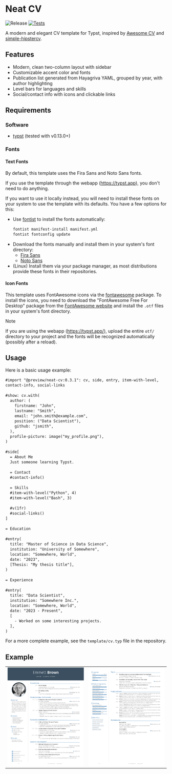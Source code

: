 # Neat CV
![Release](https://img.shields.io/github/v/release/dialvarezs/neat-cv)
[![Tests](https://github.com/dialvarezs/neat-cv/actions/workflows/ci.yml/badge.svg)](https://github.com/dialvarezs/neat-cv/actions/workflows/ci.yml)

A modern and elegant CV template for Typst, inspired by [Awesome CV](https://github.com/posquit0/Awesome-CV) and [simple-hipstercv](https://github.com/latex-ninja/simple-hipstercv).

## Features

- Modern, clean two-column layout with sidebar
- Customizable accent color and fonts
- Publication list generated from Hayagriva YAML, grouped by year, with author highlighting
- Level bars for languages and skills
- Social/contact info with icons and clickable links

## Requirements

### Software

- [typst](https://typst.app/) (tested with v0.13.0+)

### Fonts

#### Text Fonts

By default, this template uses the Fira Sans and Noto Sans fonts.

If you use the template through the webapp (https://typst.app), you don't need to do anything.

If you want to use it locally instead, you will need to install these fonts on your system to use the template with its defaults. You have a few options for this:
- Use [fontist](https://github.com/fontist/fontist) to install the fonts automatically:
  ```bash
  fontist manifest-install manifest.yml
  fontist fontconfig update
  ```
- Download the fonts manually and install them in your system's font directory:
  - [Fira Sans](https://fonts.google.com/specimen/Fira+Sans)
  - [Noto Sans](https://fonts.google.com/specimen/Noto+Sans)
- (Linux) Install them via your package manager, as most distributions provide these fonts in their repositories.

#### Icon Fonts

This template uses FontAwesome icons via the [fontawesome](https://typst.app/universe/package/fontawesome) package.
To install the icons, you need to download the "FontAwesome Free For Desktop" package from the [FontAwesome website](https://fontawesome.com/download) and install the `.otf` files in your system's font directory.

> [!NOTE]
> If you are using the webapp (https://typst.app/), upload the entire `otf/` directory to your project and the fonts will be recognized automatically (possibly after a reload).

## Usage

Here is a basic usage example:

```typst
#import "@preview/neat-cv:0.3.1": cv, side, entry, item-with-level, contact-info, social-links

#show: cv.with(
  author: (
    firstname: "John",
    lastname: "Smith",
    email: "john.smith@example.com",
    position: ("Data Scientist"),
    github: "jsmith",
  ),
  profile-picture: image("my_profile.png"),
)

#side[
  = About Me
  Just someone learning Typst.

  = Contact
  #contact-info()

  = Skills
  #item-with-level("Python", 4)
  #item-with-level("Bash", 3)

  #v(1fr)
  #social-links()
]

= Education

#entry(
  title: "Master of Science in Data Science",
  institution: "University of Somewhere",
  location: "Somewhere, World",
  date: "2023",
  [Thesis: "My thesis title"],
)

= Experience

#entry(
  title: "Data Scientist",
  institution: "Somewhere Inc.",
  location: "Somewhere, World",
  date: "2023 - Present",
  [
    - Worked on some interesting projects.
  ],
)
```

For a more complete example, see the `template/cv.typ` file in the repository.

## Example

|                                |                                |
| ------------------------------ | ------------------------------ |
| ![CV Page 1](assets/cv_p1.png) | ![CV Page 2](assets/cv_p2.png) |
